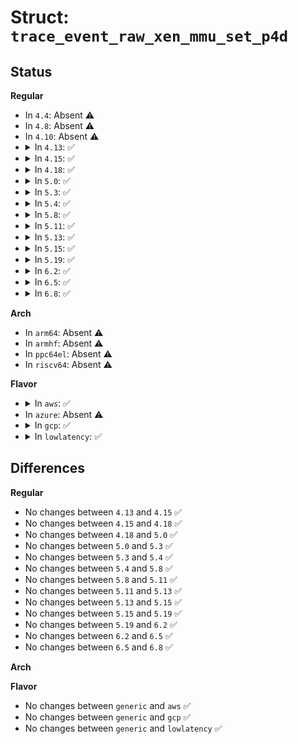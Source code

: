# Struct: <code>trace_event_raw_xen_mmu_set_p4d</code>

## Status
<b>Regular</b>
<ul>
<li>
In <code>4.4</code>: Absent ⚠️
</li>
<li>
In <code>4.8</code>: Absent ⚠️
</li>
<li>
In <code>4.10</code>: Absent ⚠️
</li>
<li>
<details>
<summary>In <code>4.13</code>: ✅</summary>

```c
struct trace_event_raw_xen_mmu_set_p4d {
    struct trace_entry ent;
    p4d_t *p4dp;
    p4d_t *user_p4dp;
    p4dval_t p4dval;
    char __data[0];
};
```
</details>
</li>
<li>
<details>
<summary>In <code>4.15</code>: ✅</summary>

```c
struct trace_event_raw_xen_mmu_set_p4d {
    struct trace_entry ent;
    p4d_t *p4dp;
    p4d_t *user_p4dp;
    p4dval_t p4dval;
    char __data[0];
};
```
</details>
</li>
<li>
<details>
<summary>In <code>4.18</code>: ✅</summary>

```c
struct trace_event_raw_xen_mmu_set_p4d {
    struct trace_entry ent;
    p4d_t *p4dp;
    p4d_t *user_p4dp;
    p4dval_t p4dval;
    char __data[0];
};
```
</details>
</li>
<li>
<details>
<summary>In <code>5.0</code>: ✅</summary>

```c
struct trace_event_raw_xen_mmu_set_p4d {
    struct trace_entry ent;
    p4d_t *p4dp;
    p4d_t *user_p4dp;
    p4dval_t p4dval;
    char __data[0];
};
```
</details>
</li>
<li>
<details>
<summary>In <code>5.3</code>: ✅</summary>

```c
struct trace_event_raw_xen_mmu_set_p4d {
    struct trace_entry ent;
    p4d_t *p4dp;
    p4d_t *user_p4dp;
    p4dval_t p4dval;
    char __data[0];
};
```
</details>
</li>
<li>
<details>
<summary>In <code>5.4</code>: ✅</summary>

```c
struct trace_event_raw_xen_mmu_set_p4d {
    struct trace_entry ent;
    p4d_t *p4dp;
    p4d_t *user_p4dp;
    p4dval_t p4dval;
    char __data[0];
};
```
</details>
</li>
<li>
<details>
<summary>In <code>5.8</code>: ✅</summary>

```c
struct trace_event_raw_xen_mmu_set_p4d {
    struct trace_entry ent;
    p4d_t *p4dp;
    p4d_t *user_p4dp;
    p4dval_t p4dval;
    char __data[0];
};
```
</details>
</li>
<li>
<details>
<summary>In <code>5.11</code>: ✅</summary>

```c
struct trace_event_raw_xen_mmu_set_p4d {
    struct trace_entry ent;
    p4d_t *p4dp;
    p4d_t *user_p4dp;
    p4dval_t p4dval;
    char __data[0];
};
```
</details>
</li>
<li>
<details>
<summary>In <code>5.13</code>: ✅</summary>

```c
struct trace_event_raw_xen_mmu_set_p4d {
    struct trace_entry ent;
    p4d_t *p4dp;
    p4d_t *user_p4dp;
    p4dval_t p4dval;
    char __data[0];
};
```
</details>
</li>
<li>
<details>
<summary>In <code>5.15</code>: ✅</summary>

```c
struct trace_event_raw_xen_mmu_set_p4d {
    struct trace_entry ent;
    p4d_t *p4dp;
    p4d_t *user_p4dp;
    p4dval_t p4dval;
    char __data[0];
};
```
</details>
</li>
<li>
<details>
<summary>In <code>5.19</code>: ✅</summary>

```c
struct trace_event_raw_xen_mmu_set_p4d {
    struct trace_entry ent;
    p4d_t *p4dp;
    p4d_t *user_p4dp;
    p4dval_t p4dval;
    char __data[0];
};
```
</details>
</li>
<li>
<details>
<summary>In <code>6.2</code>: ✅</summary>

```c
struct trace_event_raw_xen_mmu_set_p4d {
    struct trace_entry ent;
    p4d_t *p4dp;
    p4d_t *user_p4dp;
    p4dval_t p4dval;
    char __data[0];
};
```
</details>
</li>
<li>
<details>
<summary>In <code>6.5</code>: ✅</summary>

```c
struct trace_event_raw_xen_mmu_set_p4d {
    struct trace_entry ent;
    p4d_t *p4dp;
    p4d_t *user_p4dp;
    p4dval_t p4dval;
    char __data[0];
};
```
</details>
</li>
<li>
<details>
<summary>In <code>6.8</code>: ✅</summary>

```c
struct trace_event_raw_xen_mmu_set_p4d {
    struct trace_entry ent;
    p4d_t *p4dp;
    p4d_t *user_p4dp;
    p4dval_t p4dval;
    char __data[0];
};
```
</details>
</li>
</ul>
<b>Arch</b>
<ul>
<li>
In <code>arm64</code>: Absent ⚠️
</li>
<li>
In <code>armhf</code>: Absent ⚠️
</li>
<li>
In <code>ppc64el</code>: Absent ⚠️
</li>
<li>
In <code>riscv64</code>: Absent ⚠️
</li>
</ul>
<b>Flavor</b>
<ul>
<li>
<details>
<summary>In <code>aws</code>: ✅</summary>

```c
struct trace_event_raw_xen_mmu_set_p4d {
    struct trace_entry ent;
    p4d_t *p4dp;
    p4d_t *user_p4dp;
    p4dval_t p4dval;
    char __data[0];
};
```
</details>
</li>
<li>
In <code>azure</code>: Absent ⚠️
</li>
<li>
<details>
<summary>In <code>gcp</code>: ✅</summary>

```c
struct trace_event_raw_xen_mmu_set_p4d {
    struct trace_entry ent;
    p4d_t *p4dp;
    p4d_t *user_p4dp;
    p4dval_t p4dval;
    char __data[0];
};
```
</details>
</li>
<li>
<details>
<summary>In <code>lowlatency</code>: ✅</summary>

```c
struct trace_event_raw_xen_mmu_set_p4d {
    struct trace_entry ent;
    p4d_t *p4dp;
    p4d_t *user_p4dp;
    p4dval_t p4dval;
    char __data[0];
};
```
</details>
</li>
</ul>

## Differences
<b>Regular</b>
<ul>
<li>
No changes between <code>4.13</code> and <code>4.15</code> ✅
</li>
<li>
No changes between <code>4.15</code> and <code>4.18</code> ✅
</li>
<li>
No changes between <code>4.18</code> and <code>5.0</code> ✅
</li>
<li>
No changes between <code>5.0</code> and <code>5.3</code> ✅
</li>
<li>
No changes between <code>5.3</code> and <code>5.4</code> ✅
</li>
<li>
No changes between <code>5.4</code> and <code>5.8</code> ✅
</li>
<li>
No changes between <code>5.8</code> and <code>5.11</code> ✅
</li>
<li>
No changes between <code>5.11</code> and <code>5.13</code> ✅
</li>
<li>
No changes between <code>5.13</code> and <code>5.15</code> ✅
</li>
<li>
No changes between <code>5.15</code> and <code>5.19</code> ✅
</li>
<li>
No changes between <code>5.19</code> and <code>6.2</code> ✅
</li>
<li>
No changes between <code>6.2</code> and <code>6.5</code> ✅
</li>
<li>
No changes between <code>6.5</code> and <code>6.8</code> ✅
</li>
</ul>
<b>Arch</b>
<ul>
</ul>
<b>Flavor</b>
<ul>
<li>
No changes between <code>generic</code> and <code>aws</code> ✅
</li>
<li>
No changes between <code>generic</code> and <code>gcp</code> ✅
</li>
<li>
No changes between <code>generic</code> and <code>lowlatency</code> ✅
</li>
</ul>
